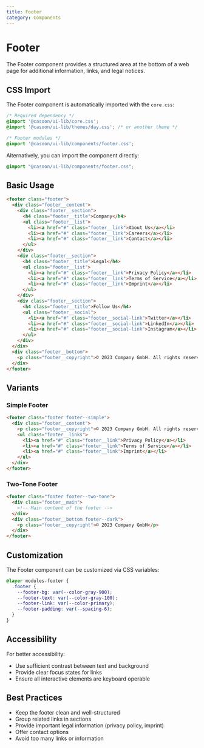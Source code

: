 ```yaml
---
title: Footer
category: Components
---
```


# Footer

The Footer component provides a structured area at the bottom of a web page for additional information, links, and legal notices.

## CSS Import

The Footer component is automatically imported with the `core.css`:

```css
/* Required dependency */
@import '@casoon/ui-lib/core.css';
@import '@casoon/ui-lib/themes/day.css'; /* or another theme */

/* Footer modules */
@import '@casoon/ui-lib/components/footer.css';
```

Alternatively, you can import the component directly:

```css
@import "@casoon/ui-lib/components/footer.css";
```

## Basic Usage

```html
<footer class="footer">
  <div class="footer__content">
    <div class="footer__section">
      <h4 class="footer__title">Company</h4>
      <ul class="footer__list">
        <li><a href="#" class="footer__link">About Us</a></li>
        <li><a href="#" class="footer__link">Careers</a></li>
        <li><a href="#" class="footer__link">Contact</a></li>
      </ul>
    </div>
    <div class="footer__section">
      <h4 class="footer__title">Legal</h4>
      <ul class="footer__list">
        <li><a href="#" class="footer__link">Privacy Policy</a></li>
        <li><a href="#" class="footer__link">Terms of Service</a></li>
        <li><a href="#" class="footer__link">Imprint</a></li>
      </ul>
    </div>
    <div class="footer__section">
      <h4 class="footer__title">Follow Us</h4>
      <ul class="footer__social">
        <li><a href="#" class="footer__social-link">Twitter</a></li>
        <li><a href="#" class="footer__social-link">LinkedIn</a></li>
        <li><a href="#" class="footer__social-link">Instagram</a></li>
      </ul>
    </div>
  </div>
  <div class="footer__bottom">
    <p class="footer__copyright">© 2023 Company GmbH. All rights reserved.</p>
  </div>
</footer>
```

## Variants

### Simple Footer

```html
<footer class="footer footer--simple">
  <div class="footer__content">
    <p class="footer__copyright">© 2023 Company GmbH. All rights reserved.</p>
    <ul class="footer__links">
      <li><a href="#" class="footer__link">Privacy Policy</a></li>
      <li><a href="#" class="footer__link">Terms of Service</a></li>
      <li><a href="#" class="footer__link">Imprint</a></li>
    </ul>
  </div>
</footer>
```

### Two-Tone Footer

```html
<footer class="footer footer--two-tone">
  <div class="footer__main">
    <!-- Main content of the footer -->
  </div>
  <div class="footer__bottom footer--dark">
    <p class="footer__copyright">© 2023 Company GmbH</p>
  </div>
</footer>
```

## Customization

The Footer component can be customized via CSS variables:

```css
@layer modules-footer {
  .footer {
    --footer-bg: var(--color-gray-900);
    --footer-text: var(--color-gray-100);
    --footer-link: var(--color-primary);
    --footer-padding: var(--spacing-6);
  }
}
```

## Accessibility

For better accessibility:

- Use sufficient contrast between text and background
- Provide clear focus states for links
- Ensure all interactive elements are keyboard operable

## Best Practices

- Keep the footer clean and well-structured
- Group related links in sections
- Provide important legal information (privacy policy, imprint)
- Offer contact options
- Avoid too many links or information 